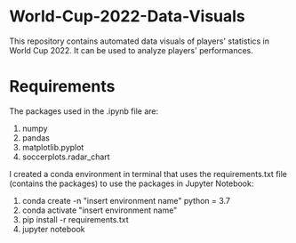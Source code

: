 # World-Cup-2022-Data-Visuals

This repository contains automated data visuals of players' statistics in World Cup 2022. It can be used to analyze players' performances.

# Requirements

The packages used in the .ipynb file are:
1. numpy
2. pandas
3. matplotlib.pyplot
4. soccerplots.radar_chart

I created a conda environment in terminal that uses the requirements.txt file (contains the packages) to use the packages in Jupyter Notebook:
1. conda create -n "insert environment name" python = 3.7
2. conda activate "insert environment name" 
3. pip install -r requirements.txt
4. jupyter notebook
